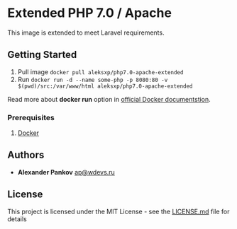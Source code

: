 # Extended PHP 7.0 / Apache 

This image is extended to meet Laravel requirements.

## Getting Started

1. Pull image ```docker pull aleksxp/php7.0-apache-extended```
1. Run ```docker run -d --name some-php -p 8080:80 -v $(pwd)/src:/var/www/html aleksxp/php7.0-apache-extended```

Read more about **docker run** option in [official Docker documentstion](https://docs.docker.com/engine/reference/run/).

### Prerequisites

1. [Docker](https://docs.docker.com/engine/installation/)


## Authors

* **Alexander Pankov** <ap@wdevs.ru>

## License

This project is licensed under the MIT License - see the [LICENSE.md](LICENSE.md) file for details